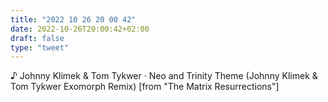 ```yaml
---
title: "2022 10 26 20 00 42"
date: 2022-10-26T20:00:42+02:00
draft: false
type: "tweet"
---
```


♪ Johnny Klimek & Tom Tykwer · Neo and Trinity Theme (Johnny Klimek & Tom Tykwer Exomorph Remix) [from "The Matrix Resurrections"]

